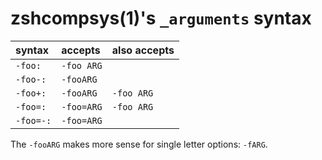 # zshcompsys(1)'s `_arguments` syntax

| syntax    | accepts    | also accepts |
|:----------|:-----------|:-------------|
| `-foo:`   | `-foo ARG` |              |
| `-foo-:`  | `-fooARG`  |              |
| `-foo+:`  | `-fooARG`  | `-foo ARG`   |
| `-foo=:`  | `-foo=ARG` | `-foo ARG`   |
| `-foo=-:` | `-foo=ARG` |              |

The `-fooARG` makes more sense for single letter options: `-fARG`.
